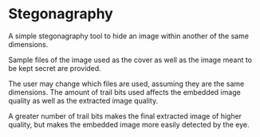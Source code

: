 # Stegonagraphy
A simple stegonagraphy tool to hide an image within another of the same dimensions.

Sample files of the image used as the cover as well as the image meant to be kept secret are provided.

The user may change which files are used, assuming they are the same dimensions.
The amount of trail bits used affects the embedded image quality as well as the extracted image quality.

A greater number of trail bits makes the final extracted image of higher quality, but makes the embedded image more easily detected by the eye.

